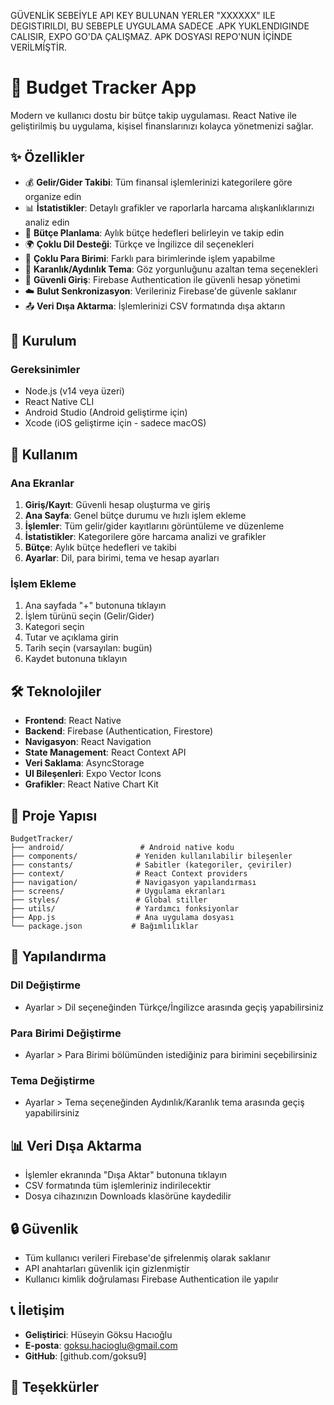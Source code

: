 GÜVENLİK SEBEİYLE API KEY BULUNAN YERLER "XXXXXX" ILE DEGISTIRILDI, BU SEBEPLE UYGULAMA SADECE .APK YUKLENDIGINDE CALISIR, EXPO GO'DA ÇALIŞMAZ. APK DOSYASI REPO'NUN İÇİNDE VERİLMİŞTİR.
# 📱 Budget Tracker App

Modern ve kullanıcı dostu bir bütçe takip uygulaması. React Native ile geliştirilmiş bu uygulama, kişisel finanslarınızı kolayca yönetmenizi sağlar.

## ✨ Özellikler

- 💰 **Gelir/Gider Takibi**: Tüm finansal işlemlerinizi kategorilere göre organize edin
- 📊 **İstatistikler**: Detaylı grafikler ve raporlarla harcama alışkanlıklarınızı analiz edin
- 🎯 **Bütçe Planlama**: Aylık bütçe hedefleri belirleyin ve takip edin
- 🌍 **Çoklu Dil Desteği**: Türkçe ve İngilizce dil seçenekleri
- 💱 **Çoklu Para Birimi**: Farklı para birimlerinde işlem yapabilme
- 🌙 **Karanlık/Aydınlık Tema**: Göz yorgunluğunu azaltan tema seçenekleri
- 🔐 **Güvenli Giriş**: Firebase Authentication ile güvenli hesap yönetimi
- ☁️ **Bulut Senkronizasyon**: Verileriniz Firebase'de güvenle saklanır
- 📤 **Veri Dışa Aktarma**: İşlemlerinizi CSV formatında dışa aktarın

## 🚀 Kurulum

### Gereksinimler

- Node.js (v14 veya üzeri)
- React Native CLI
- Android Studio (Android geliştirme için)
- Xcode (iOS geliştirme için - sadece macOS)


## 📱 Kullanım

### Ana Ekranlar

1. **Giriş/Kayıt**: Güvenli hesap oluşturma ve giriş
2. **Ana Sayfa**: Genel bütçe durumu ve hızlı işlem ekleme
3. **İşlemler**: Tüm gelir/gider kayıtlarını görüntüleme ve düzenleme
4. **İstatistikler**: Kategorilere göre harcama analizi ve grafikler
5. **Bütçe**: Aylık bütçe hedefleri ve takibi
6. **Ayarlar**: Dil, para birimi, tema ve hesap ayarları

### İşlem Ekleme

1. Ana sayfada "+" butonuna tıklayın
2. İşlem türünü seçin (Gelir/Gider)
3. Kategori seçin
4. Tutar ve açıklama girin
5. Tarih seçin (varsayılan: bugün)
6. Kaydet butonuna tıklayın

## 🛠️ Teknolojiler

- **Frontend**: React Native
- **Backend**: Firebase (Authentication, Firestore)
- **Navigasyon**: React Navigation
- **State Management**: React Context API
- **Veri Saklama**: AsyncStorage
- **UI Bileşenleri**: Expo Vector Icons
- **Grafikler**: React Native Chart Kit

## 📁 Proje Yapısı

```
BudgetTracker/
├── android/                 # Android native kodu
├── components/             # Yeniden kullanılabilir bileşenler
├── constants/              # Sabitler (kategoriler, çeviriler)
├── context/                # React Context providers
├── navigation/             # Navigasyon yapılandırması
├── screens/                # Uygulama ekranları
├── styles/                 # Global stiller
├── utils/                  # Yardımcı fonksiyonlar
├── App.js                  # Ana uygulama dosyası
└── package.json           # Bağımlılıklar
```

## 🔧 Yapılandırma

### Dil Değiştirme
- Ayarlar > Dil seçeneğinden Türkçe/İngilizce arasında geçiş yapabilirsiniz

### Para Birimi Değiştirme
- Ayarlar > Para Birimi bölümünden istediğiniz para birimini seçebilirsiniz

### Tema Değiştirme
- Ayarlar > Tema seçeneğinden Aydınlık/Karanlık tema arasında geçiş yapabilirsiniz

## 📊 Veri Dışa Aktarma

- İşlemler ekranında "Dışa Aktar" butonuna tıklayın
- CSV formatında tüm işlemleriniz indirilecektir
- Dosya cihazınızın Downloads klasörüne kaydedilir

## 🔒 Güvenlik

- Tüm kullanıcı verileri Firebase'de şifrelenmiş olarak saklanır
- API anahtarları güvenlik için gizlenmiştir
- Kullanıcı kimlik doğrulaması Firebase Authentication ile yapılır


## 📞 İletişim

- **Geliştirici**: Hüseyin Göksu Hacıoğlu
- **E-posta**: goksu.hacioglu@gmail.com
- **GitHub**: [github.com/goksu9]

## 🙏 Teşekkürler
